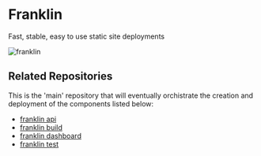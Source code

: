 # Franklin

Fast, stable, easy to use static site deployments

![franklin](http://www.ushistory.org/franklin/info/images/franklinwithkey.jpg)

## Related Repositories

This is the 'main' repository that will eventually orchistrate the creation and deployment of the components listed below:

- [franklin api](https://github.com/istrategylabs/franklin-api)
- [franklin build](https://github.com/istrategylabs/franklin-build)
- [franklin dashboard](https://github.com/istrategylabs/franklin-dashboard)
- [franklin test](https://github.com/istrategylabs/franklin-test)
